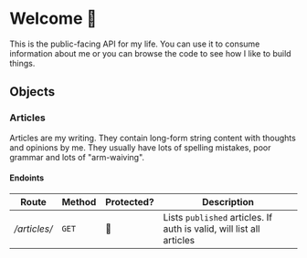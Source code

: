 # Welcome 👋
This is the public-facing API for my life. You can use it to consume
information about me or you can browse the code to see how I like to
build things.

## Objects
### Articles
Articles are my writing. They contain long-form string content with
thoughts and opinions by me. They usually have lots of spelling
mistakes, poor grammar and lots of "arm-waiving".

#### Endoints
| Route | Method | Protected? | Description |
| --- | --- | --- | --- |
| */articles/* | `GET` | 🔐 | Lists `published` articles. If auth is valid, will list all articles |